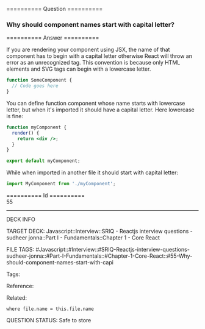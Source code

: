 ========== Question ==========  

### Why should component names start with capital letter?  

========== Answer ==========  

If you are rendering your component using JSX, the name of that component has to begin with a capital letter otherwise React will throw an error as an unrecognized tag. This convention is because only HTML elements and SVG tags can begin with a lowercase letter.

```jsx
function SomeComponent {
  // Code goes here
}
```

You can define function component whose name starts with lowercase letter, but when it's imported it should have a capital letter. Here lowercase is fine:

```jsx
function myComponent {
  render() {
    return <div />;
  }
}

export default myComponent;
```

While when imported in another file it should start with capital letter:

```jsx
import MyComponent from './myComponent';
```

========== Id ==========  
55

---

DECK INFO

TARGET DECK: Javascript::Interview::SRIQ - Reactjs interview questions - sudheer jonna::Part I - Fundamentals::Chapter 1 - Core React

FILE TAGS: #Javascript::#Interview::#SRIQ-Reactjs-interview-questions-sudheer-jonna::#Part-I-Fundamentals::#Chapter-1-Core-React::#55-Why-should-component-names-start-with-capi

Tags:

Reference:

Related:

```dataview
where file.name = this.file.name
```

QUESTION STATUS: Safe to store
